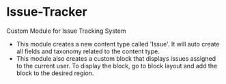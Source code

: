 # Issue-Tracker
Custom Module for Issue Tracking System

- This module creates a new content type called 'Issue'. It will auto create all fields and taxonomy related to the content type.
- This module also creates a custom block that displays issues assigned to the current user. To display the block, go to block layout and add the block to the desired region.
